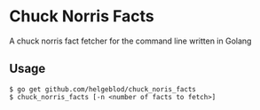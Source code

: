 # Chuck Norris Facts
A chuck norris fact fetcher for the command line written in Golang

## Usage

``` shell
$ go get github.com/helgeblod/chuck_noris_facts
$ chuck_norris_facts [-n <number of facts to fetch>]
```
